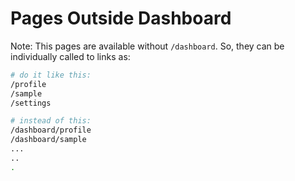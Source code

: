 # Pages Outside Dashboard

Note: This pages are available without `/dashboard`. So, they can be individually called to links as:

```bash
# do it like this:
/profile
/sample
/settings

# instead of this:
/dashboard/profile
/dashboard/sample
...
..
.
```

